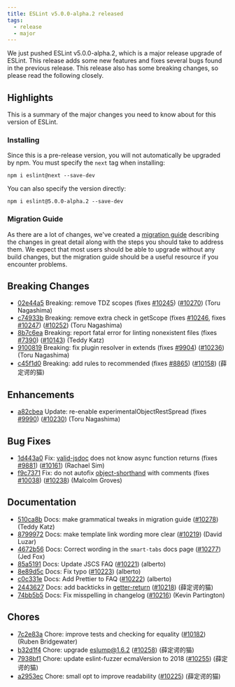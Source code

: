 ```yaml
---
title: ESLint v5.0.0-alpha.2 released
tags:
  - release
  - major
---
```


We just pushed ESLint v5.0.0-alpha.2, which is a major release upgrade of ESLint. This release adds some new features and fixes several bugs found in the previous release. This release also has some breaking changes, so please read the following closely.

## Highlights

This is a summary of the major changes you need to know about for this version of ESLint.

### Installing

Since this is a pre-release version, you will not automatically be upgraded by npm. You must specify the `next` tag when installing:

```
npm i eslint@next --save-dev
```

You can also specify the version directly:

```
npm i eslint@5.0.0-alpha.2 --save-dev
```

### Migration Guide

As there are a lot of changes, we've created a [migration guide](/docs/5.0.0/user-guide/migrating-to-5.0.0) describing the changes in great detail along with the steps you should take to address them. We expect that most users should be able to upgrade without any build changes, but the migration guide should be a useful resource if you encounter problems.

## Breaking Changes


* [02e44a5](https://github.com/eslint/eslint/commit/02e44a5) Breaking: remove TDZ scopes (fixes [#10245](https://github.com/eslint/eslint/issues/10245)) ([#10270](https://github.com/eslint/eslint/issues/10270)) (Toru Nagashima)
* [c74933b](https://github.com/eslint/eslint/commit/c74933b) Breaking: remove extra check in getScope (fixes [#10246](https://github.com/eslint/eslint/issues/10246), fixes [#10247](https://github.com/eslint/eslint/issues/10247)) ([#10252](https://github.com/eslint/eslint/issues/10252)) (Toru Nagashima)
* [8b7c6ea](https://github.com/eslint/eslint/commit/8b7c6ea) Breaking: report fatal error for linting nonexistent files (fixes [#7390](https://github.com/eslint/eslint/issues/7390)) ([#10143](https://github.com/eslint/eslint/issues/10143)) (Teddy Katz)
* [9100819](https://github.com/eslint/eslint/commit/9100819) Breaking: fix plugin resolver in extends (fixes [#9904](https://github.com/eslint/eslint/issues/9904)) ([#10236](https://github.com/eslint/eslint/issues/10236)) (Toru Nagashima)
* [c45f1d0](https://github.com/eslint/eslint/commit/c45f1d0) Breaking: add rules to recommended (fixes [#8865](https://github.com/eslint/eslint/issues/8865)) ([#10158](https://github.com/eslint/eslint/issues/10158)) (薛定谔的猫)






## Enhancements


* [a82cbea](https://github.com/eslint/eslint/commit/a82cbea) Update: re-enable experimentalObjectRestSpread (fixes [#9990](https://github.com/eslint/eslint/issues/9990)) ([#10230](https://github.com/eslint/eslint/issues/10230)) (Toru Nagashima)




## Bug Fixes


* [1d443a0](https://github.com/eslint/eslint/commit/1d443a0) Fix: [valid-jsdoc](/docs/rules/valid-jsdoc) does not know async function returns (fixes [#9881](https://github.com/eslint/eslint/issues/9881)) ([#10161](https://github.com/eslint/eslint/issues/10161)) (Rachael Sim)
* [f9c7371](https://github.com/eslint/eslint/commit/f9c7371) Fix: do not autofix [object-shorthand](/docs/rules/object-shorthand) with comments (fixes [#10038](https://github.com/eslint/eslint/issues/10038)) ([#10238](https://github.com/eslint/eslint/issues/10238)) (Malcolm Groves)




## Documentation


* [510ca8b](https://github.com/eslint/eslint/commit/510ca8b) Docs: make grammatical tweaks in migration guide ([#10278](https://github.com/eslint/eslint/issues/10278)) (Teddy Katz)
* [8799972](https://github.com/eslint/eslint/commit/8799972) Docs: make template link wording more clear ([#10219](https://github.com/eslint/eslint/issues/10219)) (David Luzar)
* [4672b56](https://github.com/eslint/eslint/commit/4672b56) Docs: Correct wording in the `smart-tabs` docs page ([#10277](https://github.com/eslint/eslint/issues/10277)) (Jed Fox)
* [85a5191](https://github.com/eslint/eslint/commit/85a5191) Docs: Update JSCS FAQ ([#10221](https://github.com/eslint/eslint/issues/10221)) (alberto)
* [8e89d5c](https://github.com/eslint/eslint/commit/8e89d5c) Docs: Fix typo ([#10223](https://github.com/eslint/eslint/issues/10223)) (alberto)
* [c0c331e](https://github.com/eslint/eslint/commit/c0c331e) Docs: Add Prettier to FAQ ([#10222](https://github.com/eslint/eslint/issues/10222)) (alberto)
* [2443627](https://github.com/eslint/eslint/commit/2443627) Docs: add backticks in [getter-return](/docs/rules/getter-return) ([#10218](https://github.com/eslint/eslint/issues/10218)) (薛定谔的猫)
* [74bb5b5](https://github.com/eslint/eslint/commit/74bb5b5) Docs: Fix misspelling in changelog ([#10216](https://github.com/eslint/eslint/issues/10216)) (Kevin Partington)








## Chores


* [7c2e83a](https://github.com/eslint/eslint/commit/7c2e83a) Chore: improve tests and checking for equality ([#10182](https://github.com/eslint/eslint/issues/10182)) (Ruben Bridgewater)
* [b32d1f4](https://github.com/eslint/eslint/commit/b32d1f4) Chore: upgrade eslump@1.6.2 ([#10258](https://github.com/eslint/eslint/issues/10258)) (薛定谔的猫)
* [7938bf1](https://github.com/eslint/eslint/commit/7938bf1) Chore: update eslint-fuzzer ecmaVersion to 2018 ([#10255](https://github.com/eslint/eslint/issues/10255)) (薛定谔的猫)
* [a2953ec](https://github.com/eslint/eslint/commit/a2953ec) Chore: small opt to improve readability ([#10225](https://github.com/eslint/eslint/issues/10225)) (薛定谔的猫)
